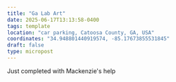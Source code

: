 ```yaml
---
title: "Ga Lab Art"
date: 2025-06-17T13:13:58-0400
tags: template
location: "car parking, Catoosa County, GA, USA"
coordinates: "34.948801440919574, -85.17673855531845"
draft: false
type: micropost
---
```

Just completed with Mackenzie's help
